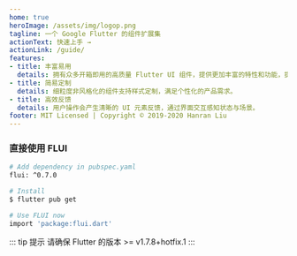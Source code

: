 ```yaml
---
home: true
heroImage: /assets/img/logop.png
tagline: 一个 Google Flutter 的组件扩展集
actionText: 快速上手 →
actionLink: /guide/
features:
- title: 丰富易用
  details: 拥有众多开箱即用的高质量 Flutter UI 组件，提供更加丰富的特性和功能，提高开发效率。
- title: 简易定制
  details: 细粒度非风格化的组件支持样式定制，满足个性化的产品需求。
- title: 高效反馈
  details: 用户操作会产生清晰的 UI 元素反馈，通过界面交互感知状态与场景。
footer: MIT Licensed | Copyright © 2019-2020 Hanran Liu
---
```


### 直接使用 FLUI
```bash
# Add dependency in pubspec.yaml
flui: ^0.7.0 

# Install
$ flutter pub get

# Use FLUI now
import 'package:flui.dart'
```

::: tip 提示
请确保 Flutter 的版本 >= v1.7.8+hotfix.1
:::
